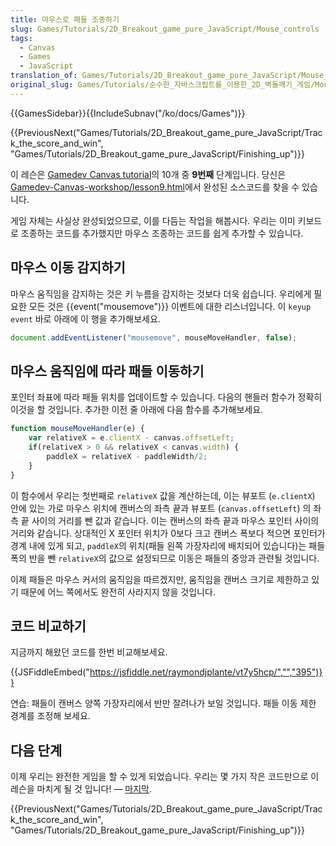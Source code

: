 ```yaml
---
title: 마우스로 패들 조종하기
slug: Games/Tutorials/2D_Breakout_game_pure_JavaScript/Mouse_controls
tags:
  - Canvas
  - Games
  - JavaScript
translation_of: Games/Tutorials/2D_Breakout_game_pure_JavaScript/Mouse_controls
original_slug: Games/Tutorials/순수한_자바스크립트를_이용한_2D_벽돌깨기_게임/Mouse_controls
---
```

{{GamesSidebar}}{{IncludeSubnav("/ko/docs/Games")}}

{{PreviousNext("Games/Tutorials/2D_Breakout_game_pure_JavaScript/Track_the_score_and_win", "Games/Tutorials/2D_Breakout_game_pure_JavaScript/Finishing_up")}}

이 레슨은 [Gamedev Canvas tutorial](/ko/docs/Games/Tutorials/2D_Breakout_game_pure_JavaScript)의 10개 중 **9번째** 단계입니다. 당신은 [Gamedev-Canvas-workshop/lesson9.html](https://github.com/end3r/Gamedev-Canvas-workshop/blob/gh-pages/lesson09.html)에서 완성된 소스코드를 찾을 수 있습니다.

게임 자체는 사실상 완성되었으므로, 이를 다듬는 작업을 해봅시다. 우리는 이미 키보드로 조종하는 코드를 추가했지만 마우스 조종하는 코드를 쉽게 추가할 수 있습니다.

## 마우스 이동 감지하기

마우스 움직임을 감지하는 것은 키 누름을 감지하는 것보다 더욱 쉽습니다. 우리에게 필요한 모든 것은 {{event("mousemove")}} 이벤트에 대한 리스너입니다. 이 `keyup event` 바로 아래에 이 행을 추가해보세요.

```js
document.addEventListener("mousemove", mouseMoveHandler, false);
```

## 마우스 움직임에 따라 패들 이동하기

포인터 좌표에 따라 패들 위치를 업데이트할 수 있습니다. 다음의 핸들러 함수가 정확히 이것을 할 것입니다. 추가한 이전 줄 아래에 다음 함수를 추가해보세요.

```js
function mouseMoveHandler(e) {
    var relativeX = e.clientX - canvas.offsetLeft;
    if(relativeX > 0 && relativeX < canvas.width) {
        paddleX = relativeX - paddleWidth/2;
    }
}
```

이 함수에서 우리는 첫번째로 `relativeX` 값을 계산하는데, 이는 뷰포트 (`e.clientX`) 안에 있는 가로 마우스 위치에 캔버스의 좌측 끝과 뷰포트 (`canvas.offsetLeft`) 의 좌측 끝 사이의 거리를 뺀 값과 같습니다. 이는 캔버스의 좌측 끝과 마우스 포인터 사이의 거리와 같습니다. 상대적인 X 포인터 위치가 0보다 크고 캔버스 폭보다 적으면 포인터가 경계 내에 있게 되고, `paddleX`의 위치(패들 왼쪽 가장자리에 배치되어 있습니다)는 패들 폭의 반을 뺀 `relativeX`의 값으로 설정되므로 이동은 패들의 중앙과 관련될 것입니다.

이제 패들은 마우스 커서의 움직임을 따르겠지만, 움직임을 캔버스 크기로 제한하고 있기 때문에 어느 쪽에서도 완전히 사라지지 않을 것입니다.

## 코드 비교하기

지금까지 해왔던 코드를 한번 비교해보세요.

{{JSFiddleEmbed("https://jsfiddle.net/raymondjplante/vt7y5hcp/","","395")}}

연습: 패들이 캔버스 양쪽 가장자리에서 반만 잘려나가 보일 것입니다. 패들 이동 제한 경계를 조정해 보세요.

## 다음 단계

이제 우리는 완전한 게임을 할 수 있게 되었습니다. 우리는 몇 가지 작은 코드만으로 이 레슨을 마치게 될 것 입니다! — [마지막](/ko/docs/Games/Tutorials/2D_Breakout_game_pure_JavaScript/Finishing_up).

{{PreviousNext("Games/Tutorials/2D_Breakout_game_pure_JavaScript/Track_the_score_and_win", "Games/Tutorials/2D_Breakout_game_pure_JavaScript/Finishing_up")}}
